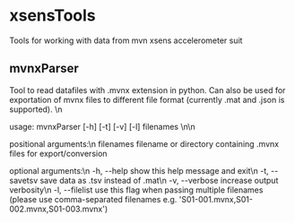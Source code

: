 # xsensTools
Tools for working with data from mvn xsens accelerometer suit


## mvnxParser
Tool to read datafiles with .mvnx extension in python. Can also be used for exportation of mvnx files to different file format (currently .mat and .json is supported). \n

usage: mvnxParser [-h] [-t] [-v] [-l] filenames \n\n

positional arguments:\n
  filenames       filename or directory containing .mvnx files for
                  export/conversion

optional arguments:\n
  -h, --help      show this help message and exit\n
  -t, --savetsv   save data as .tsv instead of .mat\n
  -v, --verbose   increase output verbosity\n
  -l, --filelist  use this flag when passing multiple filenames (please use
                  comma-separated filenames e.g.
                  'S01-001.mvnx,S01-002.mvnx,S01-003.mvnx')
                  
